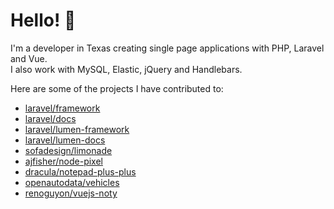 # Hello! 👋

I'm a developer in Texas creating single page applications with PHP, Laravel and Vue.  
I also work with MySQL, Elastic, jQuery and Handlebars. 

Here are some of the projects I have contributed to:

- [laravel/framework](https://github.com/laravel/framework)
- [laravel/docs](https://github.com/laravel/docs)
- [laravel/lumen-framework](https://github.com/laravel/lumen-framework)
- [laravel/lumen-docs](https://github.com/laravel/lumen-docs)
- [sofadesign/limonade](https://github.com/sofadesign/limonade)
- [ajfisher/node-pixel](https://github.com/ajfisher/node-pixel)
- [dracula/notepad-plus-plus](https://github.com/dracula/notepad-plus-plus)
- [openautodata/vehicles](https://github.com/openautodata/vehicles)
- [renoguyon/vuejs-noty](https://github.com/renoguyon/vuejs-noty)
